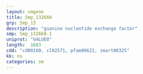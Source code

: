```yaml
---
layout: smgene
title: Smp_132660
grp: Smp_13
description: "guanine nucleotide exchange factor"
smp: Smp_132660.1
uniprot: "G4LUE0"
length:  1683
cdd: "cd00160, cl02571, pfam00621, smart00325"
kk: ns
categories: sm
---
```


